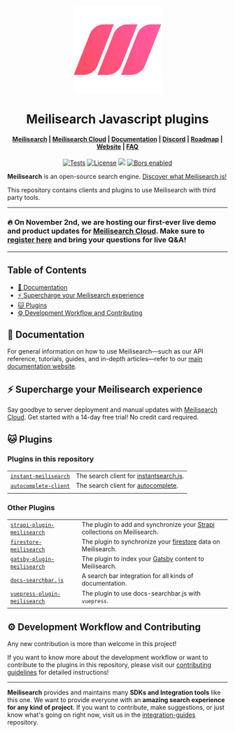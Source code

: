 <p align="center">
  <img src="https://raw.githubusercontent.com/meilisearch/integration-guides/main/assets/logos/logo.svg" alt="Instant-Meilisearch" width="200" height="200" />
</p>

<h1 align="center">Meilisearch Javascript plugins</h1>

<h4 align="center">
  <a href="https://github.com/meilisearch/meilisearch">Meilisearch</a> |
  <a href="https://www.meilisearch.com/cloud?utm_campaign=oss&utm_source=github&utm_medium=meilisearch-js-plugins">Meilisearch Cloud</a> |
  <a href="https://docs.meilisearch.com">Documentation</a> |
  <a href="https://discord.meilisearch.com">Discord</a> |
  <a href="https://roadmap.meilisearch.com/tabs/1-under-consideration">Roadmap</a> |
  <a href="https://www.meilisearch.com">Website</a> |
  <a href="https://docs.meilisearch.com/faq">FAQ</a>
</h4>

<p align="center">
  <a href="https://github.com/meilisearch/meilisearch-js-plugins/actions"><img src="https://github.com/meilisearch/meilisearch-js-plugins/workflows/Tests/badge.svg?branch=main" alt="Tests"></a>
  <a href="https://github.com/meilisearch/meilisearch-js-plugins/blob/main/LICENSE"><img src="https://img.shields.io/badge/license-MIT-informational" alt="License"></a>
  <a href="https://github.com/meilisearch/meilisearch/discussions" alt="Discussions"><img src="https://img.shields.io/badge/github-discussions-red" /></a>
  <a href="https://ms-bors.herokuapp.com/repositories/48"><img src="https://bors.tech/images/badge_small.svg" alt="Bors enabled"></a>
</p>

**Meilisearch** is an open-source search engine. [Discover what Meilisearch is!](https://github.com/meilisearch/meilisearch)

This repository contains clients and plugins to use Meilisearch with third party tools.

---

### 🔥 On November 2nd, we are hosting our first-ever live demo and product updates for [Meilisearch Cloud](https://www.meilisearch.com/cloud?utm_campaign=oss&utm_source=github&utm_medium=meilisearch). Make sure to [register here](https://us06web.zoom.us/meeting/register/tZMlc-mqrjIsH912-HTRe-AaT-pp41bDe81a#/registration) and bring your questions for live Q&A!

---

## Table of Contents <!-- omit in toc -->

- [📖 Documentation](#-documentation)
- [⚡ Supercharge your Meilisearch experience](#-supercharge-your-meilisearch-experience)
- [🐱 Plugins](#-plugins)
- [⚙️ Development Workflow and Contributing](#️-development-workflow-and-contributing)

## 📖 Documentation

For general information on how to use Meilisearch—such as our API reference, tutorials, guides, and in-depth articles—refer to our [main documentation website](https://docs.meilisearch.com/).

## ⚡ Supercharge your Meilisearch experience

Say goodbye to server deployment and manual updates with [Meilisearch Cloud](https://www.meilisearch.com/cloud?utm_campaign=oss&utm_source=github&utm_medium=meilisearch-js-plugins). Get started with a 14-day free trial! No credit card required.

## 🐱 Plugins

### Plugins in this repository
|                                                    |                                                                                           |
| --------------------------------------------------- | ----------------------------------------------------------------------------------------- |
| [`instant-meilisearch`](./packages/instant-meilisearch)  | The search client for [instantsearch.js](https://github.com/algolia/instantsearch).                                         |
| [`autocomplete-client`](./packages/autocomplete-client)  | The search client for [autocomplete](https://github.com/algolia/autocomplete).                                         |
|                              |                                         |

### Other Plugins

|                                                    |                                                                                           |
| --------------------------------------------------- | ----------------------------------------------------------------------------------------- |
| [`strapi-plugin-meilisearch`](https://github.com/meilisearch/strapi-plugin-meilisearch)  | The plugin to add and synchronize your [Strapi](https://strapi.io/) collections on Meilisearch.                                         |
| [`firestore-meilisearch`](https://github.com/meilisearch/firestore-meilisearch/)  | The plugin to synchronize your [firestore](https://firebase.google.com/docs/firestore) data on Meilisearch.                                         |
| [`gatsby-plugin-meilisearch`](https://github.com/meilisearch/gatsby-plugin-meilisearch/)  | The plugin to index your [Gatsby](https://www.gatsbyjs.com/) content to Meilisearch.                                         |
| [`docs-searchbar.js`](https://github.com/meilisearch/docs-searchbar.js)  | A search bar integration for all kinds of documentation.                                         |
| [`vuepress-plugin-meilisearch`](https://github.com/meilisearch/vuepress-plugin-meilisearch)  | The plugin to use docs-searchbar.js with `vuepress`.                                         |
|                              |                                         |

## ⚙️ Development Workflow and Contributing

Any new contribution is more than welcome in this project!

If you want to know more about the development workflow or want to contribute to the plugins in this repository, please visit our [contributing guidelines](/CONTRIBUTING.md) for detailed instructions!

<hr>

**Meilisearch** provides and maintains many **SDKs and Integration tools** like this one. We want to provide everyone with an **amazing search experience for any kind of project**. If you want to contribute, make suggestions, or just know what's going on right now, visit us in the [integration-guides](https://github.com/meilisearch/integration-guides) repository.
